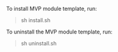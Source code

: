 
To install MVP module template, run:

> sh install.sh

To uninstall the MVP module template, run:

> sh uninstall.sh
